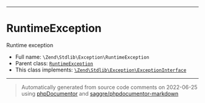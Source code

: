 ***

# RuntimeException

Runtime exception



* Full name: `\Zend\Stdlib\Exception\RuntimeException`
* Parent class: [`RuntimeException`](../../../RuntimeException.md)
* This class implements:
[`\Zend\Stdlib\Exception\ExceptionInterface`](./ExceptionInterface.md)






***
> Automatically generated from source code comments on 2022-06-25 using [phpDocumentor](http://www.phpdoc.org/) and [saggre/phpdocumentor-markdown](https://github.com/Saggre/phpDocumentor-markdown)
